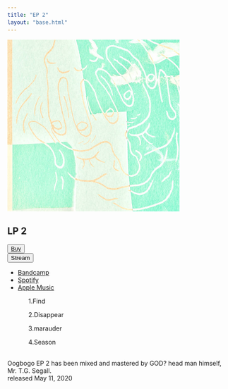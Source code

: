 ```yaml
---
title: "EP 2"
layout: "base.html"
---
```

<section class="album-cover">
    <a href="/albums/Ep2/" class="card">
        <div class="content">
            <img src="/assets/images/ep2.jpg" alt="plastic" height="390" width="390"></img>
            <div class="card-body">
            </div>
        </div>
    </a>
</section>
<section class="main-section">
    <div class="album-title">
        <h1>LP 2</h1>
    </div>
    <div id="buy-toggle-button">
        <button><a href="https://oogbogo.bandcamp.com/merch">Buy</a></button>
    </div>
    <div id="stream-toggle-button">
        <button>Stream</button>
    </div>
    <div class="stream-navbar">
        <ul>
            <li><a href="https://oogbogo.bandcamp.com/album/plastic">Bandcamp</a></li>
            <li><a href="https://open.spotify.com/album/4BdqBu23DHUReIb4qwxUYR">Spotify</a></li>
            <li><a href="https://music.apple.com/gb/album/plastic/1620579604">Apple Music</a></li>
        </ul>
    </div>
    <div class="track-listing-container">
        <ul>
            <ol>1.Find</ol>
            <ol>2.Disappear</ol>
            <ol>3.marauder</ol>
            <ol>4.Season</ol>
        </ul>
    </div>
    <div class="credits">
        <br>Oogbogo EP 2 has been mixed and mastered by GOD? head man himself, Mr. T.G. Segall.
        <br>released May 11, 2020
    </div>
</section>
    
